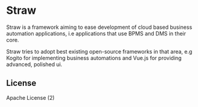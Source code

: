 # Straw

Straw is a framework aiming to ease development of cloud based business automation applications, i.e applications that use BPMS and DMS in their core.

Straw tries to adopt best existing open-source frameworks in that area, e.g Kogito for implementing business automations and Vue.js for providing advanced, polished ui.

## License
Apache License (2)